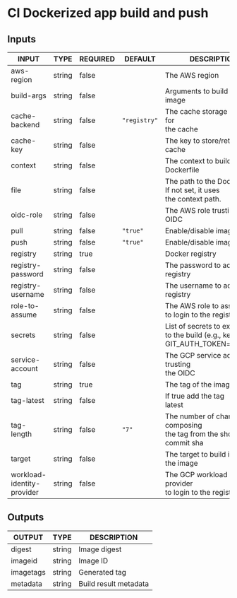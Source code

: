 # CI Dockerized app build and push

## Inputs

<!-- AUTO-DOC-INPUT:START - Do not remove or modify this section -->

|           INPUT            |  TYPE  | REQUIRED |   DEFAULT    |                                      DESCRIPTION                                       |
|----------------------------|--------|----------|--------------|----------------------------------------------------------------------------------------|
|         aws-region         | string |  false   |              |                                     The AWS region                                     |
|         build-args         | string |  false   |              |                              Arguments to build the image                              |
|       cache-backend        | string |  false   | `"registry"` |                      The cache storage backend for <br>the cache                       |
|         cache-key          | string |  false   |              |                        The key to store/retrieve the <br>cache                         |
|          context           | string |  false   |              |                        The context to build the <br>Dockerfile                         |
|            file            | string |  false   |              |       The path to the Dockerfile. <br>If not set, it uses <br>the context path.        |
|         oidc-role          | string |  false   |              |                          The AWS role trusting the <br>OIDC                            |
|            pull            | string |  false   |   `"true"`   |                               Enable/disable image pull                                |
|            push            | string |  false   |   `"true"`   |                               Enable/disable image push                                |
|          registry          | string |   true   |              |                                    Docker registry                                     |
|     registry-password      | string |  false   |              |                        The password to access the <br>registry                         |
|     registry-username      | string |  false   |              |                        The username to access the <br>registry                         |
|       role-to-assume       | string |  false   |              |                  The AWS role to assume <br>to login to the registry                   |
|          secrets           | string |  false   |              | List of secrets to expose <br>to the build (e.g., key=string, GIT\_AUTH\_TOKEN=mytoken)  |
|      service-account       | string |  false   |              |                     The GCP service account trusting <br>the OIDC                      |
|            tag             | string |   true   |              |                                  The tag of the image                                  |
|         tag-latest         | string |  false   |              |                            If true add the tag <br>latest                              |
|         tag-length         | string |  false   |    `"7"`     |        The number of chars composing <br>the tag from the short <br>commit sha         |
|           target           | string |  false   |              |                         The target to build in <br>the image                           |
| workload-identity-provider | string |  false   |              |            The GCP workload identity provider <br>to login to the registry             |

<!-- AUTO-DOC-INPUT:END -->

## Outputs

<!-- AUTO-DOC-OUTPUT:START - Do not remove or modify this section -->

|  OUTPUT   |  TYPE  |      DESCRIPTION      |
|-----------|--------|-----------------------|
|  digest   | string |     Image digest      |
|  imageid  | string |       Image ID        |
| imagetags | string |     Generated tag     |
| metadata  | string | Build result metadata |

<!-- AUTO-DOC-OUTPUT:END -->
